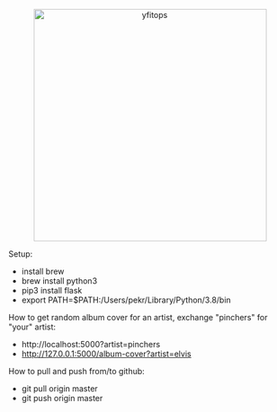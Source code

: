 <p align="center">
  <img width="414" alt="yfitops" src="https://github.com/svaret/yfitops/blob/master/static/yfitops.png">
</p>

Setup:
- install brew
- brew install python3
- pip3 install flask
- export PATH=$PATH:/Users/pekr/Library/Python/3.8/bin

How to get random album cover for an artist, exchange "pinchers" for "your" artist:

- http://localhost:5000?artist=pinchers
- http://127.0.0.1:5000/album-cover?artist=elvis


How to pull and push from/to github:
- git pull origin master
- git push origin master


